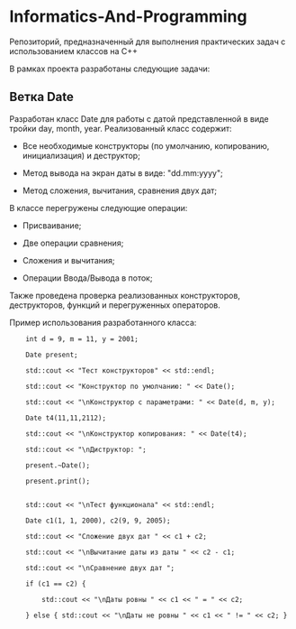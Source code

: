 # Informatics-And-Programming
Репозиторий, предназначенный для выполнения практических задач с использованием классов на C++

В рамках проекта разработаны следующие задачи:

## Ветка Date
Разработан класс Date для работы с датой представленной в виде тройки day, month, year. Реализованный класс содержит:

- Все необходимые конструкторы (по умолчанию, копированию, инициализация) и деструктор;

- Метод вывода на экран даты в виде: "dd.mm:yyyy";

- Метод сложения, вычитания, сравнения двух дат;

В классе перегружены следующие операции:

- Присваивание;

- Две операции сравнения;

- Сложения и вычитания;

- Операции Ввода/Вывода в поток;

Также проведена проверка реализованных конструкторов, деструкторов, функций и перегруженных операторов.

Пример использования разработанного класса:
```
	int d = 9, m = 11, y = 2001;
	
	Date present;
	
	std::cout << "Тест конструкторов" << std::endl;
	
	std::cout << "Конструктор по умолчанию: " << Date();
	
	std::cout << "\nКонструктор с параметрами: " << Date(d, m, y);
	
	Date t4(11,11,2112);
	
	std::cout << "\nКонструктор копирования: " << Date(t4);
	
	std::cout << "\nДиструктор: ";
	
	present.~Date();
	
	present.print();


	std::cout << "\nТест функционала" << std::endl;

	Date c1(1, 1, 2000), c2(9, 9, 2005);

	std::cout << "Сложение двух дат " << c1 + c2;

	std::cout << "\nВычитание даты из даты " << c2 - c1;

	std::cout << "\nСравнение двух дат ";

	if (c1 == c2) {

		std::cout << "\nДаты ровны " << c1 << " = " << c2;

	} else { std::cout << "\nДаты не ровны " << c1 << " != " << c2; }
```
	